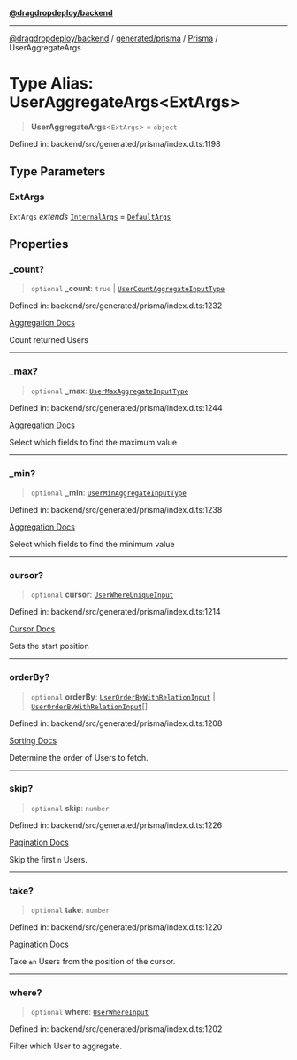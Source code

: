 [**@dragdropdeploy/backend**](../../../../../README.md)

***

[@dragdropdeploy/backend](../../../../../README.md) / [generated/prisma](../../../README.md) / [Prisma](../README.md) / UserAggregateArgs

# Type Alias: UserAggregateArgs\<ExtArgs\>

> **UserAggregateArgs**\<`ExtArgs`\> = `object`

Defined in: backend/src/generated/prisma/index.d.ts:1198

## Type Parameters

### ExtArgs

`ExtArgs` *extends* [`InternalArgs`](../../../runtime/library/type-aliases/InternalArgs.md) = [`DefaultArgs`](../../../runtime/library/type-aliases/DefaultArgs.md)

## Properties

### \_count?

> `optional` **\_count**: `true` \| [`UserCountAggregateInputType`](UserCountAggregateInputType.md)

Defined in: backend/src/generated/prisma/index.d.ts:1232

[Aggregation Docs](https://www.prisma.io/docs/concepts/components/prisma-client/aggregations)

Count returned Users

***

### \_max?

> `optional` **\_max**: [`UserMaxAggregateInputType`](UserMaxAggregateInputType.md)

Defined in: backend/src/generated/prisma/index.d.ts:1244

[Aggregation Docs](https://www.prisma.io/docs/concepts/components/prisma-client/aggregations)

Select which fields to find the maximum value

***

### \_min?

> `optional` **\_min**: [`UserMinAggregateInputType`](UserMinAggregateInputType.md)

Defined in: backend/src/generated/prisma/index.d.ts:1238

[Aggregation Docs](https://www.prisma.io/docs/concepts/components/prisma-client/aggregations)

Select which fields to find the minimum value

***

### cursor?

> `optional` **cursor**: [`UserWhereUniqueInput`](UserWhereUniqueInput.md)

Defined in: backend/src/generated/prisma/index.d.ts:1214

[Cursor Docs](https://www.prisma.io/docs/concepts/components/prisma-client/pagination#cursor-based-pagination)

Sets the start position

***

### orderBy?

> `optional` **orderBy**: [`UserOrderByWithRelationInput`](UserOrderByWithRelationInput.md) \| [`UserOrderByWithRelationInput`](UserOrderByWithRelationInput.md)[]

Defined in: backend/src/generated/prisma/index.d.ts:1208

[Sorting Docs](https://www.prisma.io/docs/concepts/components/prisma-client/sorting)

Determine the order of Users to fetch.

***

### skip?

> `optional` **skip**: `number`

Defined in: backend/src/generated/prisma/index.d.ts:1226

[Pagination Docs](https://www.prisma.io/docs/concepts/components/prisma-client/pagination)

Skip the first `n` Users.

***

### take?

> `optional` **take**: `number`

Defined in: backend/src/generated/prisma/index.d.ts:1220

[Pagination Docs](https://www.prisma.io/docs/concepts/components/prisma-client/pagination)

Take `±n` Users from the position of the cursor.

***

### where?

> `optional` **where**: [`UserWhereInput`](UserWhereInput.md)

Defined in: backend/src/generated/prisma/index.d.ts:1202

Filter which User to aggregate.
